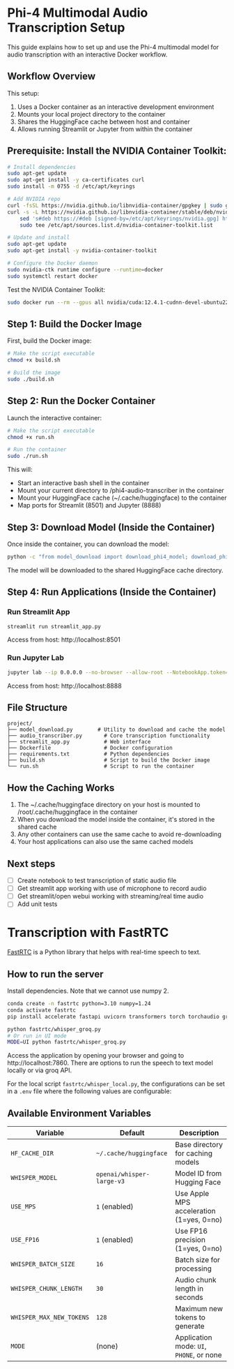 # Phi-4 Multimodal Audio Transcription Setup

This guide explains how to set up and use the Phi-4 multimodal model for audio transcription with an interactive Docker workflow.

## Workflow Overview

This setup:
1. Uses a Docker container as an interactive development environment
2. Mounts your local project directory to the container
3. Shares the HuggingFace cache between host and container 
4. Allows running Streamlit or Jupyter from within the container

## Prerequisite: Install the NVIDIA Container Toolkit:

```bash
# Install dependencies
sudo apt-get update
sudo apt-get install -y ca-certificates curl
sudo install -m 0755 -d /etc/apt/keyrings

# Add NVIDIA repo
curl -fsSL https://nvidia.github.io/libnvidia-container/gpgkey | sudo gpg --dearmor -o /etc/apt/keyrings/nvidia.gpg
curl -s -L https://nvidia.github.io/libnvidia-container/stable/deb/nvidia-container-toolkit.list | \
    sed 's#deb https://#deb [signed-by=/etc/apt/keyrings/nvidia.gpg] https://#g' | \
    sudo tee /etc/apt/sources.list.d/nvidia-container-toolkit.list

# Update and install
sudo apt-get update
sudo apt-get install -y nvidia-container-toolkit

# Configure the Docker daemon
sudo nvidia-ctk runtime configure --runtime=docker
sudo systemctl restart docker
```
Test the NVIDIA Container Toolkit:
```bash
sudo docker run --rm --gpus all nvidia/cuda:12.4.1-cudnn-devel-ubuntu22.04 nvidia-smi
```

## Step 1: Build the Docker Image

First, build the Docker image:

```bash
# Make the script executable
chmod +x build.sh

# Build the image
sudo ./build.sh
```

## Step 2: Run the Docker Container

Launch the interactive container:

```bash
# Make the script executable
chmod +x run.sh

# Run the container
sudo ./run.sh
```

This will:
- Start an interactive bash shell in the container
- Mount your current directory to /phi4-audio-transcriber in the container
- Mount your HuggingFace cache (~/.cache/huggingface) to the container
- Map ports for Streamlit (8501) and Jupyter (8888)

## Step 3: Download Model (Inside the Container)

Once inside the container, you can download the model:

```bash
python -c "from model_download import download_phi4_model; download_phi4_model()"
```

The model will be downloaded to the shared HuggingFace cache directory.

## Step 4: Run Applications (Inside the Container)

### Run Streamlit App
```bash
streamlit run streamlit_app.py
```
Access from host: http://localhost:8501

### Run Jupyter Lab
```bash
jupyter lab --ip 0.0.0.0 --no-browser --allow-root --NotebookApp.token=''
```
Access from host: http://localhost:8888

## File Structure

```
project/
├── model_download.py        # Utility to download and cache the model
├── audio_transcriber.py       # Core transcription functionality
├── streamlit_app.py           # Web interface
├── Dockerfile                 # Docker configuration
├── requirements.txt           # Python dependencies
├── build.sh                   # Script to build the Docker image
└── run.sh                     # Script to run the container
```

## How the Caching Works

1. The ~/.cache/huggingface directory on your host is mounted to /root/.cache/huggingface in the container
2. When you download the model inside the container, it's stored in the shared cache
3. Any other containers can use the same cache to avoid re-downloading
4. Your host applications can also use the same cached models

## Next steps

- [ ] Create notebook to test transcription of static audio file
- [ ] Get streamlit app working with use of microphone to record audio
- [ ] Get streamlit/open webui working with streaming/real time audio
- [ ] Add unit tests

# Transcription with FastRTC

[FastRTC](https://fastrtc.org/) is a Python library that helps with real-time speech to text.

## How to run the server
Install dependencies. Note that we cannot use numpy 2.
```bash
conda create -n fastrtc python=3.10 numpy=1.24
conda activate fastrtc
pip install accelerate fastapi uvicorn transformers torch torchaudio gradio fastrtc python-dotenv
```

```bash
python fastrtc/whisper_groq.py
# Or run in UI mode
MODE=UI python fastrtc/whisper_groq.py
```

Access the application by opening your browser and going to http://localhost:7860. There are options to run the speech to text model locally or via groq API.

For the local script `fastrtc/whisper_local.py`, the configurations can be set in a `.env` file where the following values are configurable:

## Available Environment Variables

| Variable | Default | Description |
|----------|---------|-------------|
| `HF_CACHE_DIR` | `~/.cache/huggingface` | Base directory for caching models |
| `WHISPER_MODEL` | `openai/whisper-large-v3` | Model ID from Hugging Face |
| `USE_MPS` | `1` (enabled) | Use Apple MPS acceleration (1=yes, 0=no) |
| `USE_FP16` | `1` (enabled) | Use FP16 precision (1=yes, 0=no) |
| `WHISPER_BATCH_SIZE` | `16` | Batch size for processing |
| `WHISPER_CHUNK_LENGTH` | `30` | Audio chunk length in seconds |
| `WHISPER_MAX_NEW_TOKENS` | `128` | Maximum new tokens to generate |
| `MODE` | (none) | Application mode: `UI`, `PHONE`, or none |